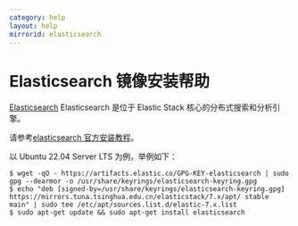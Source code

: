 ```yaml
---
category: help
layout: help
mirrorid: elasticsearch
---
```


# Elasticsearch 镜像安装帮助

[Elasticsearch](https://www.elastic.co/cn/what-is/elasticsearch) Elasticsearch 是位于 Elastic Stack 核心的分布式搜索和分析引擎。


请参考[elasticsearch 官方安装教程](https://www.elastic.co/guide/en/elasticsearch/reference/master/deb.html)。

以 Ubuntu 22.04 Server LTS 为例，举例如下：

```shell
$ wget -qO - https://artifacts.elastic.co/GPG-KEY-elasticsearch | sudo gpg --dearmor -o /usr/share/keyrings/elasticsearch-keyring.gpg
$ echo "deb [signed-by=/usr/share/keyrings/elasticsearch-keyring.gpg] https://mirrors.tuna.tsinghua.edu.cn/elasticstack/7.x/apt/ stable main" | sudo tee /etc/apt/sources.list.d/elastic-7.x.list
$ sudo apt-get update && sudo apt-get install elasticsearch
```